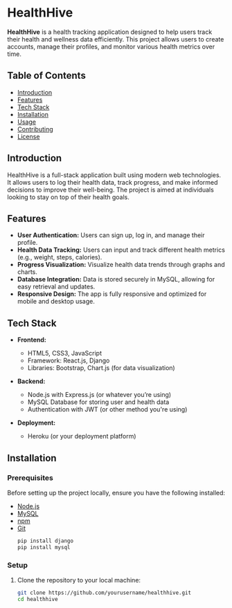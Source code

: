 # HealthHive

**HealthHive** is a health tracking application designed to help users track their health and wellness data efficiently. This project allows users to create accounts, manage their profiles, and monitor various health metrics over time.

## Table of Contents
- [Introduction](#introduction)
- [Features](#features)
- [Tech Stack](#tech-stack)
- [Installation](#installation)
- [Usage](#usage)
- [Contributing](#contributing)
- [License](#license)

## Introduction

HealthHive is a full-stack application built using modern web technologies. It allows users to log their health data, track progress, and make informed decisions to improve their well-being. The project is aimed at individuals looking to stay on top of their health goals.

## Features

- **User Authentication:** Users can sign up, log in, and manage their profile.
- **Health Data Tracking:** Users can input and track different health metrics (e.g., weight, steps, calories).
- **Progress Visualization:** Visualize health data trends through graphs and charts.
- **Database Integration:** Data is stored securely in MySQL, allowing for easy retrieval and updates.
- **Responsive Design:** The app is fully responsive and optimized for mobile and desktop usage.

## Tech Stack

- **Frontend:**
  - HTML5, CSS3, JavaScript
  - Framework: React.js, Django
  - Libraries: Bootstrap, Chart.js (for data visualization)
  
- **Backend:**
  - Node.js with Express.js (or whatever you’re using)
  - MySQL Database for storing user and health data
  - Authentication with JWT (or other method you're using)
  
- **Deployment:**
  - Heroku (or your deployment platform)
  
## Installation

### Prerequisites

Before setting up the project locally, ensure you have the following installed:

- [Node.js](https://nodejs.org/)
- [MySQL](https://www.mysql.com/)
- [npm](https://www.npmjs.com/)
- [Git](https://git-scm.com/)
  ```bash
  pip install django
  pip install mysql

### Setup

1. Clone the repository to your local machine:
   ```bash
   git clone https://github.com/yourusername/healthhive.git
   cd healthhive

